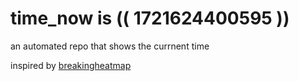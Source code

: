 # time_now is (( 1721624400595 ))

an automated repo that shows the currnent time

inspired by [breakingheatmap](https://github.com/breakingheatmap/breakingheatmap)